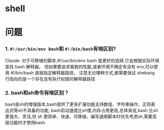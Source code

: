 # shell

# 问题

### 1. `#!/usr/bin/env bash`和 `#!/bin/bash`有啥区别?

Claude:
对于可移植的脚本,#!/usr/bin/env bash 是更好的选择,它会根据实际环境查找 bash 解释器。
但如果要追求极致的性能,或者环境不确定有没有 env,可以使用 #!/bin/bash 直接指定解释器路径。
注意无论哪种方式,都需要保证 shebang 行指向的是一个存在且有执行权限的解释器路径

### 2. bash和sh命令有啥区别？

bash是sh的增强版本,bash提供了更多扩展功能支持数组、字符串操作、正则表达式等sh不具备的功能, bash启动速度比sh慢,内存占用更高,总体来说,bash
比sh更强大、灵活,但 sh 更简单、快速、可移植。编写通用脚本时优先考虑sh,需要高级功能时才使用bash